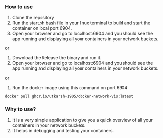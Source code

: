 ### How to use

1. Clone the repository
2. Run the start.sh bash file in your linux terminal to build and start the container on local port 6904.
3. Open your browser and go to localhost:6904 and you should see the app running and displaying all your containers in your network buckets.

or

1. Download the Release the binary and run it.
2. Open your browser and go to localhost:6904 and you should see the app running and displaying all your containers in your network buckets.

or

1. Run the docker image using this command on port 6904

```bash
docker pull ghcr.io/utkarsh-1905/docker-network-vis:latest
```

### Why to use?

1. It is a very simple application to give you a quick overview of all your containers in your network buckets.
2. It helps in debugging and testing your containers.
